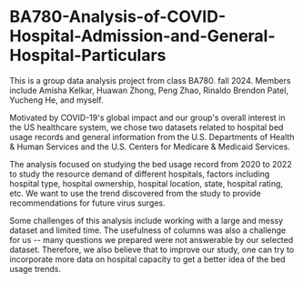 # BA780-Analysis-of-COVID-Hospital-Admission-and-General-Hospital-Particulars

This is a group data analysis project from class BA780. fall 2024. Members include Amisha Kelkar, Huawan Zhong, Peng Zhao, Rinaldo Brendon Patel, Yucheng He, and myself. 

Motivated by COVID-19's global impact and our group's overall interest in the US healthcare system, we chose two datasets related to hospital bed usage records and general information from the U.S. Departments of Health & Human Services and the U.S. Centers for Medicare & Medicaid Services. 

The analysis focused on studying the bed usage record from 2020 to 2022 to study the resource demand of different hospitals, factors including hospital type, hospital ownership, hospital location, state, hospital rating, etc. We want to use the trend discovered from the study to provide recommendations for future virus surges. 

Some challenges of this analysis include working with a large and messy dataset and limited time. The usefulness of columns was also a challenge for us -- many questions we prepared were not answerable by our selected dataset. Therefore, we also believe that to improve our study, one can try to incorporate more data on hospital capacity to get a better idea of the bed usage trends. 
